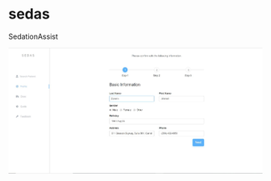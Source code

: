 # sedas
SedationAssist 

![Image of Basicinfo](https://github.com/deepskyer/sedas/blob/master/Basicinfo.JPG)
